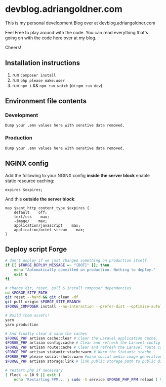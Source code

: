 # devblog.adriangoldner.com
This is my personal development Blog over at devblog.adriangoldner.com

Feel Free to play around with the code. You can read everything that's going on with the code here over at my blog.

Cheers!

## Installation instructions

1. run `composer install`
2. run `php please make:user`
3. run `npm i` && `npm run watch` (or `npm run dev`)

## Environment file contents

### Development

```env
Dump your .env values here with senstive data removed.
```

### Production

```env
Dump your .env values here with senstive data removed.
```

## NGINX config

Add the following to your NGINX config __inside the server block__ enable static resource caching:
```
expires $expires;
```

And this __outside the server block__:
```
map $sent_http_content_type $expires {
    default    off;
    text/css    max;
    ~image/    max;
    application/javascript    max;
    application/octet-stream    max;
}
```

## Deploy script Forge

```bash
# don't deploy if we just changed something on production itself
if [[ $FORGE_DEPLOY_MESSAGE =~ "[BOT]" ]]; then
    echo "Automatically committed on production. Nothing to deploy."
    exit 0
fi

# change dir, reset, pull & install composer dependencies
cd $FORGE_SITE_PATH
git reset --hard && git clean -df
git pull origin $FORGE_SITE_BRANCH
$FORGE_COMPOSER install --no-interaction --prefer-dist --optimize-autoloader

# Build them assets!
yarn
yarn production

# And finally clear & warm the caches
$FORGE_PHP artisan cache:clear # Clear the Laravel application cache.
$FORGE_PHP artisan config:cache # Clear and refresh the Laravel config cache.
$FORGE_PHP artisan route:cache # Clear and refresh the Laravel route cache.
$FORGE_PHP artisan statamic:stache:warm # Warm the Statamic stache.
$FORGE_PHP please social-shots:warm #warm social media image generation
$FORGE_PHP artisan storage:link # link public storage path to public directory

# restart php if necessary
( flock -w 10 9 || exit 1
    echo 'Restarting FPM...'; sudo -S service $FORGE_PHP_FPM reload ) 9>/tmp/fpmlock
```
